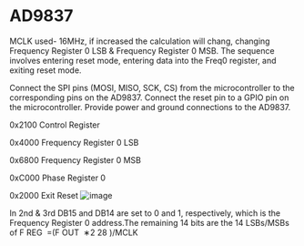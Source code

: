 # AD9837

MCLK used- 16MHz, if increased the calculation will chang, changing Frequency Register 0 LSB & Frequency Register 0 MSB.
The sequence involves entering reset mode, entering data into the Freq0 register, and exiting reset mode.

Connect the SPI pins (MOSI, MISO, SCK, CS) from the microcontroller to the corresponding pins on the AD9837.
Connect the reset pin to a GPIO pin on the microcontroller.
Provide power and ground connections to the AD9837.

0x2100  Control Register

0x4000 Frequency Register 0 LSB

0x6800 Frequency Register 0 MSB

0xC000 Phase Register 0

0x2000 Exit Reset
![image](https://github.com/user-attachments/assets/95fd836b-bad2-4386-b12e-95866e1cbe15)

In 2nd & 3rd DB15 and DB14 are set to 0 and 1, respectively, which is the Frequency Register 0 address.The remaining 14 bits are the 14 LSBs/MSBs of F 
REG
​
 =(F 
OUT
​
 ∗2 
28
 )/MCLK

